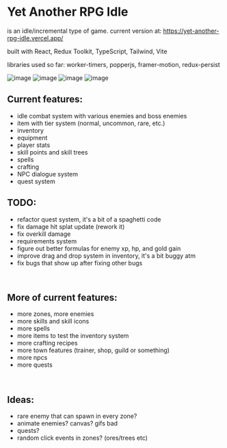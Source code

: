 # Yet Another RPG Idle

is an idle/incremental type of game. current version at: https://yet-another-rpg-idle.vercel.app/<br>

built with React, Redux Toolkit, TypeScript, Tailwind, Vite<br>

libraries used so far: worker-timers, popperjs, framer-motion, redux-persist<br>

![image](https://github.com/viionc/Yet-Another-RPG-Idle/assets/6730164/a79745dc-044f-48d1-a9e3-e87d29a9fef4)
![image](https://github.com/viionc/Yet-Another-RPG-Idle/assets/6730164/e1a886c6-7f8e-42f4-adfc-836d3e911845)
![image](https://github.com/viionc/Yet-Another-RPG-Idle/assets/6730164/0958681b-ccbe-4f20-87bc-ad0dceabe746)
![image](https://github.com/viionc/Yet-Another-RPG-Idle/assets/6730164/35a3e59a-0824-4ed7-aab4-c0243a8e69b6)



## Current features:

-   idle combat system with various enemies and boss enemies
-   item with tier system (normal, uncommon, rare, etc.)
-   inventory
-   equipment
-   player stats
-   skill points and skill trees
-   spells
-   crafting
-   NPC dialogue system
-   quest system

## TODO:

-   refactor quest system, it's a bit of a spaghetti code
-   fix damage hit splat update (rework it)
-   fix overkill damage
-   requirements system
-   figure out better formulas for enemy xp, hp, and gold gain
-   improve drag and drop system in inventory, it's a bit buggy atm
-   fix bugs that show up after fixing other bugs

<br>

## More of current features:

-   more zones, more enemies
-   more skills and skill icons
-   more spells
-   more items to test the inventory system
-   more crafting recipes
-   more town features (trainer, shop, guild or something)
-   more npcs
-   more quests

<br>

## Ideas:

-   rare enemy that can spawn in every zone?
-   animate enemies? canvas? gifs bad
-   quests?
-   random click events in zones? (ores/trees etc)
